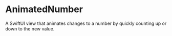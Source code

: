 # AnimatedNumber
A SwiftUI view that animates changes to a number by quickly counting up or down to the new value.
